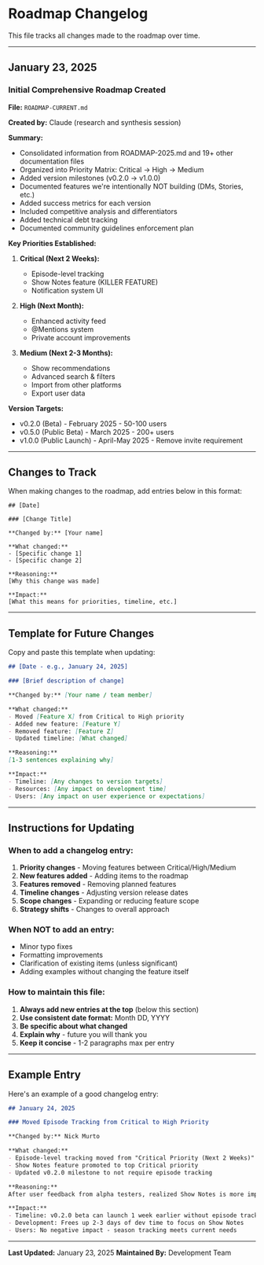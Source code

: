 # Roadmap Changelog

This file tracks all changes made to the roadmap over time.

---

## January 23, 2025

### Initial Comprehensive Roadmap Created

**File:** `ROADMAP-CURRENT.md`

**Created by:** Claude (research and synthesis session)

**Summary:**
- Consolidated information from ROADMAP-2025.md and 19+ other documentation files
- Organized into Priority Matrix: Critical → High → Medium
- Added version milestones (v0.2.0 → v1.0.0)
- Documented features we're intentionally NOT building (DMs, Stories, etc.)
- Added success metrics for each version
- Included competitive analysis and differentiators
- Added technical debt tracking
- Documented community guidelines enforcement plan

**Key Priorities Established:**
1. **Critical (Next 2 Weeks):**
   - Episode-level tracking
   - Show Notes feature (KILLER FEATURE)
   - Notification system UI

2. **High (Next Month):**
   - Enhanced activity feed
   - @Mentions system
   - Private account improvements

3. **Medium (Next 2-3 Months):**
   - Show recommendations
   - Advanced search & filters
   - Import from other platforms
   - Export user data

**Version Targets:**
- v0.2.0 (Beta) - February 2025 - 50-100 users
- v0.5.0 (Public Beta) - March 2025 - 200+ users
- v1.0.0 (Public Launch) - April-May 2025 - Remove invite requirement

---

## Changes to Track

When making changes to the roadmap, add entries below in this format:

```
## [Date]

### [Change Title]

**Changed by:** [Your name]

**What changed:**
- [Specific change 1]
- [Specific change 2]

**Reasoning:**
[Why this change was made]

**Impact:**
[What this means for priorities, timeline, etc.]
```

---

## Template for Future Changes

Copy and paste this template when updating:

```markdown
## [Date - e.g., January 24, 2025]

### [Brief description of change]

**Changed by:** [Your name / team member]

**What changed:**
- Moved [Feature X] from Critical to High priority
- Added new feature: [Feature Y]
- Removed feature: [Feature Z]
- Updated timeline: [What changed]

**Reasoning:**
[1-3 sentences explaining why]

**Impact:**
- Timeline: [Any changes to version targets]
- Resources: [Any impact on development time]
- Users: [Any impact on user experience or expectations]
```

---

## Instructions for Updating

### When to add a changelog entry:

1. **Priority changes** - Moving features between Critical/High/Medium
2. **New features added** - Adding items to the roadmap
3. **Features removed** - Removing planned features
4. **Timeline changes** - Adjusting version release dates
5. **Scope changes** - Expanding or reducing feature scope
6. **Strategy shifts** - Changes to overall approach

### When NOT to add an entry:

- Minor typo fixes
- Formatting improvements
- Clarification of existing items (unless significant)
- Adding examples without changing the feature itself

### How to maintain this file:

1. **Always add new entries at the top** (below this section)
2. **Use consistent date format:** Month DD, YYYY
3. **Be specific about what changed**
4. **Explain why** - future you will thank you
5. **Keep it concise** - 1-2 paragraphs max per entry

---

## Example Entry

Here's an example of a good changelog entry:

```markdown
## January 24, 2025

### Moved Episode Tracking from Critical to High Priority

**Changed by:** Nick Murto

**What changed:**
- Episode-level tracking moved from "Critical Priority (Next 2 Weeks)" to "High Priority (Next Month)"
- Show Notes feature promoted to top Critical priority
- Updated v0.2.0 milestone to not require episode tracking

**Reasoning:**
After user feedback from alpha testers, realized Show Notes is more important for initial engagement than episode granularity. Users are happy with season-level tracking for now. Episode tracking can wait until we have more content and social activity.

**Impact:**
- Timeline: v0.2.0 beta can launch 1 week earlier without episode tracking
- Development: Frees up 2-3 days of dev time to focus on Show Notes
- Users: No negative impact - season tracking meets current needs
```

---

**Last Updated:** January 23, 2025
**Maintained By:** Development Team
